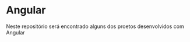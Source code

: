 <h1> Angular </h1>

Neste repositório será encontrado alguns dos proetos desenvolvidos com Angular

